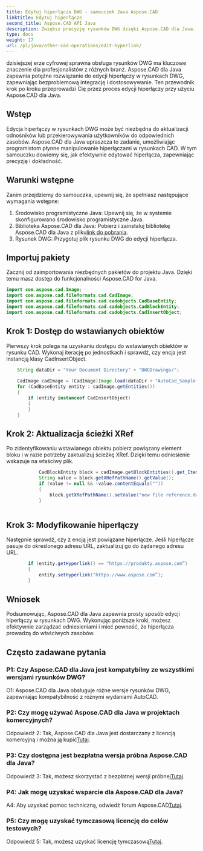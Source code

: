 ```yaml
---
title: Edytuj hiperłącza DWG - samouczek Java Aspose.CAD
linktitle: Edytuj hiperłącze
second_title: Aspose.CAD API Java
description: Zwiększ precyzję rysunków DWG dzięki Aspose.CAD dla Java. Bezproblemowo edytuj hiperłącza, zapewniając dokładne odniesienia. Wypróbuj bezpłatną wersję próbną już teraz!
type: docs
weight: 17
url: /pl/java/other-cad-operations/edit-hyperlink/
---
```

dzisiejszej erze cyfrowej sprawna obsługa rysunków DWG ma kluczowe znaczenie dla profesjonalistów z różnych branż. Aspose.CAD dla Java zapewnia potężne rozwiązanie do edycji hiperłączy w rysunkach DWG, zapewniając bezproblemową integrację i dostosowywanie. Ten przewodnik krok po kroku przeprowadzi Cię przez proces edycji hiperłączy przy użyciu Aspose.CAD dla Java.

## Wstęp

Edycja hiperłączy w rysunkach DWG może być niezbędna do aktualizacji odnośników lub przekierowywania użytkowników do odpowiednich zasobów. Aspose.CAD dla Java upraszcza to zadanie, umożliwiając programistom płynne manipulowanie hiperłączami w rysunkach CAD. W tym samouczku dowiemy się, jak efektywnie edytować hiperłącza, zapewniając precyzję i dokładność.

## Warunki wstępne

Zanim przejdziemy do samouczka, upewnij się, że spełniasz następujące wymagania wstępne:
1. Środowisko programistyczne Java: Upewnij się, że w systemie skonfigurowano środowisko programistyczne Java.
2.  Biblioteka Aspose.CAD dla Java: Pobierz i zainstaluj bibliotekę Aspose.CAD dla Java z pliku[link do pobrania](https://releases.aspose.com/cad/java/).
3. Rysunek DWG: Przygotuj plik rysunku DWG do edycji hiperłącza.

## Importuj pakiety

Zacznij od zaimportowania niezbędnych pakietów do projektu Java. Dzięki temu masz dostęp do funkcjonalności Aspose.CAD for Java.

```java
import com.aspose.cad.Image;
import com.aspose.cad.fileformats.cad.CadImage;
import com.aspose.cad.fileformats.cad.cadobjects.CadBaseEntity;
import com.aspose.cad.fileformats.cad.cadobjects.CadBlockEntity;
import com.aspose.cad.fileformats.cad.cadobjects.CadInsertObject;

```

## Krok 1: Dostęp do wstawianych obiektów

Pierwszy krok polega na uzyskaniu dostępu do wstawianych obiektów w rysunku CAD. Wykonaj iterację po jednostkach i sprawdź, czy encja jest instancją klasy CadInsertObject.

```java
    String dataDir = "Your Document Directory" + "DWGDrawings/";
    
    CadImage cadImage = (CadImage)Image.load(dataDir + "AutoCad_Sample.dwg");
    for (CadBaseEntity entity : cadImage.getEntities())
    {
        if (entity instanceof CadInsertObject)
        {
        }
	}
```

## Krok 2: Aktualizacja ścieżki XRef

Po zidentyfikowaniu wstawianego obiektu pobierz powiązany element bloku i w razie potrzeby zaktualizuj ścieżkę XRef. Dzięki temu odniesienie wskazuje na właściwy plik.

```java
			CadBlockEntity block = cadImage.getBlockEntities().get_Item(((CadInsertObject)entity).getName());
            String value = block.getXRefPathName().getValue();
            if (value != null && !value.contentEquals(""))
            {
                block.getXRefPathName().setValue("new file reference.dwg");
            }
    
```

## Krok 3: Modyfikowanie hiperłączy

Następnie sprawdź, czy z encją jest powiązane hiperłącze. Jeśli hiperłącze pasuje do określonego adresu URL, zaktualizuj go do żądanego adresu URL.

```java
        if (entity.getHyperlink() == "https://produkty.aspose.com”)
        {
            entity.setHyperlink("https://www.aspose.com”);
        }
```

## Wniosek

Podsumowując, Aspose.CAD dla Java zapewnia prosty sposób edycji hiperłączy w rysunkach DWG. Wykonując poniższe kroki, możesz efektywnie zarządzać odniesieniami i mieć pewność, że hiperłącza prowadzą do właściwych zasobów.

## Często zadawane pytania

### P1: Czy Aspose.CAD dla Java jest kompatybilny ze wszystkimi wersjami rysunków DWG?

O1: Aspose.CAD dla Java obsługuje różne wersje rysunków DWG, zapewniając kompatybilność z różnymi wydaniami AutoCAD.

### P2: Czy mogę używać Aspose.CAD dla Java w projektach komercyjnych?

 Odpowiedź 2: Tak, Aspose.CAD dla Java jest dostarczany z licencją komercyjną i można ją kupić[Tutaj](https://purchase.aspose.com/buy).

### P3: Czy dostępna jest bezpłatna wersja próbna Aspose.CAD dla Java?

 Odpowiedź 3: Tak, możesz skorzystać z bezpłatnej wersji próbnej[Tutaj](https://releases.aspose.com/).

### P4: Jak mogę uzyskać wsparcie dla Aspose.CAD dla Java?

 A4: Aby uzyskać pomoc techniczną, odwiedź forum Aspose.CAD[Tutaj](https://forum.aspose.com/c/cad/19).

### P5: Czy mogę uzyskać tymczasową licencję do celów testowych?

 Odpowiedź 5: Tak, możesz uzyskać licencję tymczasową[Tutaj](https://purchase.aspose.com/temporary-license/).